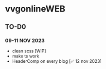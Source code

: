 # vvgonlineWEB

## TO-D0

### 09-11 NOV 2023

- clean scss [WIP]
- make ts work
- HeaderComp on every blog [✅ 12 nov 2023]

